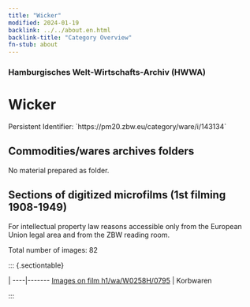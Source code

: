 ```yaml
---
title: "Wicker"
modified: 2024-01-19
backlink: ../../about.en.html
backlink-title: "Category Overview"
fn-stub: about
---
```


### Hamburgisches Welt-Wirtschafts-Archiv (HWWA)

# Wicker

<div class="hint">Persistent Identifier: `https://pm20.zbw.eu/category/ware/i/143134`</div>







## Commodities/wares archives folders





No material prepared as folder.



<a id="filmsections" />

## Sections of digitized microfilms (1st filming 1908-1949)

<p>For intellectual property law reasons accessible only from the European Union legal area and from the ZBW reading room.</p>



<p>Total number of images: 82</p>




::: {.sectiontable}

 | 
----|-------
<a class="btn" href="https://pm20.zbw.eu/film/h1/wa/W0258H/0795" rel="nofollow">Images on film h1/wa/W0258H/0795</a> | Korbwaren


:::
















